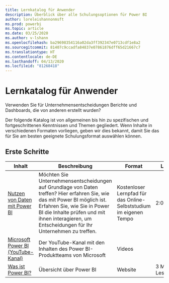 ```yaml
---
title: Lernkatalog für Anwender
description: Überblick über alle Schulungsoptionen für Power BI
author: loreleishannonmsft
ms.prod: powerbi
ms.topic: article
ms.date: 03/25/2020
ms.author: v-lshann
ms.openlocfilehash: ba29698354116a02da3ff392347e0713cdf1e8a2
ms.sourcegitcommit: 81407c9ccadfa84837e07861876dff65d21667c7
ms.translationtype: HT
ms.contentlocale: de-DE
ms.lasthandoff: 04/13/2020
ms.locfileid: "81268418"
---
```

# <a name="consumers-learning-catalog"></a>Lernkatalog für Anwender

Verwenden Sie für Unternehmensentscheidungen Berichte und Dashboards, die von anderen erstellt wurden? 

Der folgende Katalog ist von allgemeinen bis hin zu spezifischen und fortgeschrittenen Kenntnissen und Themen gegliedert. Wenn Inhalte in verschiedenen Formaten vorliegen, geben wir dies bekannt, damit Sie das für Sie am besten geeignete Schulungsformat auswählen können.

## <a name="get-started"></a>Erste Schritte<a name="get-started"></a>
| Inhalt  | Beschreibung  | Format| Länge  |
|--------------------------------------------------------------------------------------------------|-----------------------------------------------------------------------------------------------------------------------------------------------------------------------------------------|---------------------------------------|-------------------|
| [Nutzen von Daten mit Power BI](https://docs.microsoft.com/learn/paths/consume-data-with-power-bi/) | Möchten Sie Unternehmensentscheidungen auf Grundlage von Daten treffen? Hier erfahren Sie, wie das mit Power BI möglich ist. Erfahren Sie, wie Sie in Power BI die Inhalte prüfen und mit ihnen interagieren, um Entscheidungen für Ihr Unternehmen zu treffen. | Kostenloser Lernpfad für das Online-Selbststudium im eigenen Tempo | 2:09 Std.  |
| [Microsoft Power BI (YouTube-Kanal)](https://www.youtube.com/user/mspowerbi/videos) | Der YouTube-Kanal mit den Inhalten des Power BI-Produktteams von Microsoft  | Videos  |            |
| [Was ist Power BI?](https://docs.microsoft.com/power-bi/fundamentals/power-bi-overview) | Übersicht über Power BI | Website  | 3 Minuten Lesedauer |
